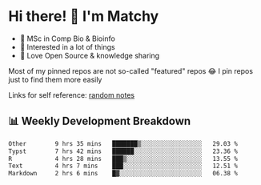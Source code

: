 # Hi there! 👋 I'm Matchy

- 🧬 MSc in Comp Bio & Bioinfo
- 🎈 Interested in a lot of things
- 💜 Love Open Source & knowledge sharing

Most of my pinned repos are not so-called "featured" repos 😂 I pin repos just to find them more easily

Links for self reference: [random notes](https://matchy233.github.io/random-notes)

## 📊 Weekly Development Breakdown

<!--START_SECTION:waka-->

```txt
Other        9 hrs 35 mins   ███████▒░░░░░░░░░░░░░░░░░   29.03 %
Typst        7 hrs 42 mins   ██████░░░░░░░░░░░░░░░░░░░   23.36 %
R            4 hrs 28 mins   ███▒░░░░░░░░░░░░░░░░░░░░░   13.55 %
Text         4 hrs 7 mins    ███░░░░░░░░░░░░░░░░░░░░░░   12.51 %
Markdown     2 hrs 6 mins    █▓░░░░░░░░░░░░░░░░░░░░░░░   06.38 %
```

<!--END_SECTION:waka-->
